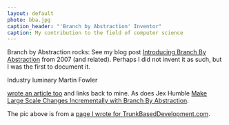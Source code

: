 ```yaml
---
layout: default
photo: bba.jpg
caption_header: "'Branch by Abstraction' Inventor"
caption: My contribution to the field of computer science
---
```


Branch by Abstraction rocks: See my blog post <a target="_blank" href="https://paulhammant.com/blog/branch_by_abstraction.html">Introducing Branch By Abstraction</a> from 2007 (and related). Perhaps I did not invent it as such,
but I was the first to document it.

Industry luminary Martin Fowler

<a target="_blank" href="https://martinfowler.com/bliki/BranchByAbstraction.html">wrote an article too</a> and links back to mine.
As does Jex Humble <a target="_blank" href="https://continuousdelivery.com/2011/05/make-large-scale-changes-incrementally-with-branch-by-abstraction/">Make Large Scale Changes Incrementally with Branch By Abstraction</a>.

The pic above is from a <a target="_blank" href="https://trunkbaseddevelopment.com/branch-by-abstraction">page I wrote for TrunkBasedDevelopment.com</a>.
